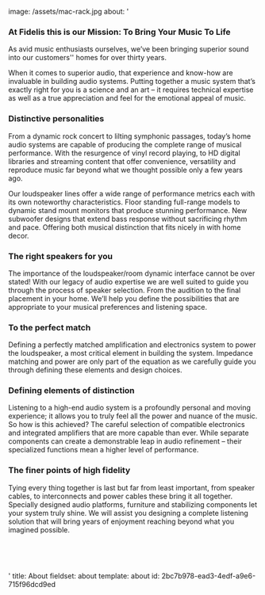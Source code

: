 image: /assets/mac-rack.jpg
about: '<h3>At Fidelis this is our Mission: To Bring Your Music To Life</h3><p>As avid music enthusiasts ourselves, we’ve been bringing superior sound into our customers'' homes for over thirty years.</p><p>When it comes to superior audio, that experience and know-how are invaluable in building audio systems. Putting together a music system that’s exactly right for you is a science and an art – it requires technical expertise as well as a true appreciation and feel for the emotional appeal of music.</p><h3>Distinctive personalities</h3><p>From a dynamic rock concert to lilting symphonic passages, today’s home audio systems are capable of producing the complete range of musical performance. With the resurgence of vinyl record playing, to HD digital libraries and streaming content that offer convenience, versatility and reproduce music far beyond what we thought possible only a few years ago.</p><p>Our loudspeaker lines offer a wide range of performance metrics each with its own noteworthy characteristics. Floor standing full-range models to dynamic stand mount monitors that produce stunning performance. New subwoofer designs that extend bass response without sacrificing rhythm and pace. Offering both musical distinction that fits nicely in with home decor.</p><h3>The right speakers for you</h3><p>The importance of the loudspeaker/room dynamic interface cannot be over stated! With our legacy of audio expertise we are well suited to guide you through the process of speaker selection. From the audition to the final placement in your home. We’ll help you define the possibilities that are appropriate to your musical preferences and listening space.</p><h3>To the perfect match</h3><p>Defining a perfectly matched amplification and electronics system to power the loudspeaker, a most critical element in building the system. Impedance matching and power are only part of the equation as we carefully guide you through defining these elements and design choices.</p><h3><strong>Defining elements of distinction</strong></h3><p>Listening to a high-end audio system is a profoundly personal and moving experience; it allows you to truly feel all the power and nuance of the music. So how is this achieved? The careful selection of compatible electronics and integrated amplifiers that are more capable than ever. While separate components can create a demonstrable leap in audio refinement – their specialized functions mean a higher level of performance.</p><h3><strong>The finer points of high fidelity</strong></h3><p>Tying every thing together is last but far from least important, from speaker cables, to interconnects and power cables these bring it all together. Specially designed audio platforms, furniture and stabilizing components let your system truly shine. We will assist you designing a complete listening solution that will bring years of enjoyment reaching beyond what you imagined possible.</p><p><br></p><p><br></p>'
title: About
fieldset: about
template: about
id: 2bc7b978-ead3-4edf-a9e6-715f96dcd9ed

